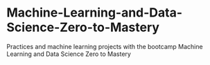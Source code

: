 # Machine-Learning-and-Data-Science-Zero-to-Mastery
Practices and machine learning projects with the bootcamp Machine Learning and Data Science Zero to Mastery
